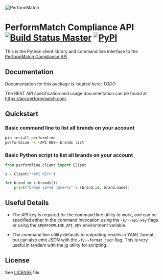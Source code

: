 ![PerformMatch](https://performmatch.com/static/images/login/PM_logo-dark-blue.png "PerformMatch")

# PerformMatch Compliance API [![Build Status Master](https://travis-ci.com/PerformLine/python-performline-client.svg?token=3GiX3FxnBSQCxhQkAC5R&branch=master)](https://travis-ci.com/PerformLine/python-performline-client) [![PyPI](https://img.shields.io/pypi/v/performline.svg)](https://pypi.python.org/pypi/performline)

This is the Python client library and command line interface to the [PerformMatch Compliance API](https://api.performmatch.com/).

## Documentation

Documentation for this package is located here: _TODO_

The REST API specification and usage documentation can be found at https://api.performmatch.com.


## Quickstart

### Basic command line to list all brands on your account

```bash
pip install performline
performline -k <API KEY> brands list
```

### Basic Python script to list all brands on your account

```python
from performline.client import Client

c = Client("<API KEY>")

for brand in c.brands():
    print("brand id=%d name=%s" % (brand.id, brand.name))


```

## Useful Details

* The API key is required for the command line utility to work, and can be specified either in the
  command invocation using the `-k/--api-key` flags or using the `$PERFORMLINE_API_KEY` environment
  variable.

* The command line utility defaults to outputting results in YAML format, but can also emit JSON with
  the `-f/--format json` flag.  This is very useful in tandem with the [jq](https://stedolan.github.io/jq/)
  utility for scripting.


## License

See [LICENSE](LICENSE) file.
